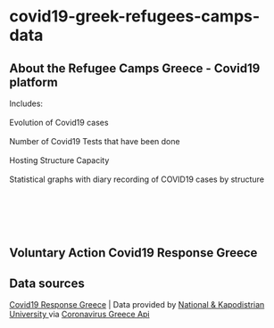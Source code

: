 # covid19-greek-refugees-camps-data

<h2>About the Refugee Camps Greece - Covid19 platform</h2>
        <p>Includes:<br></br>
        Evolution of Covid19 cases<br></br>
        Number of Covid19 Tests that have been done<br></br>
        Hosting Structure Capacity<br></br>
        Statistical graphs with diary recording of COVID19 cases by structure</p>
        <br></br><br></br>
        <h2>Voluntary Action Covid19 Response Greece</h2>
        <h2>Data sources</h2>
        <a href="https://www.covid19response.gr/" >Covid19 Response Greece</a> | Data provided by <a href="https://en.uoa.gr/"  >National &amp; Kapodistrian University </a>via <a href="https://github.com/Covid-19-Response-Greece/covid19-refugee-camps-map">Coronavirus Greece Api</a>
